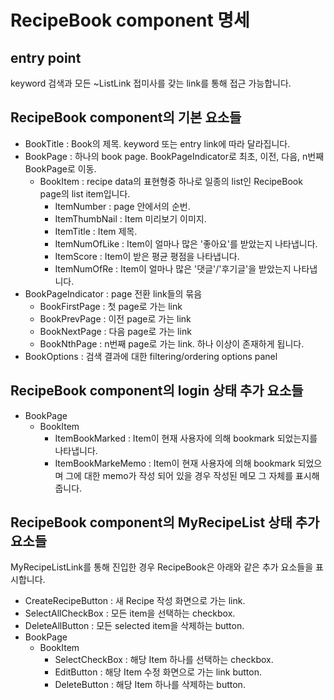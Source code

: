 # RecipeBook component 명세

## entry point

keyword 검색과 모든 ~ListLink 접미사를 갖는 link를 통해 접근 가능합니다.

## RecipeBook component의 기본 요소들

- BookTitle         : Book의 제목. keyword 또는 entry link에 따라 달라집니다.
- BookPage          : 하나의 book page. BookPageIndicator로 최초, 이전, 다음, n번째 BookPage로 이동.
  - BookItem  : recipe data의 표현형중 하나로 일종의 list인 RecipeBook page의 list item입니다.
    - ItemNumber    : page 안에서의 순번.
    - ItemThumbNail : Item 미리보기 이미지.
    - ItemTitle     : Item 제목.
    - ItemNumOfLike : Item이 얼마나 많은 '좋아요'를 받았는지 나타냅니다.
    - ItemScore     : Item이 받은 평균 평점을 나타냅니다.
    - ItemNumOfRe   : Item이 얼마나 많은 '댓글'/'후기글'을 받았는지 나타냅니다.
- BookPageIndicator : page 전환 link들의 묶음
  - BookFirstPage   : 첫 page로 가는 link
  - BookPrevPage    : 이전 page로 가는 link
  - BookNextPage    : 다음 page로 가는 link
  - BookNthPage     : n번째 page로 가는 link. 하나 이상이 존재하게 됩니다.
- BookOptions : 검색 결과에 대한 filtering/ordering options panel

## RecipeBook component의 login 상태 추가 요소들

- BookPage
  - BookItem
    - ItemBookMarked    : Item이 현재 사용자에 의해 bookmark 되었는지를 나타냅니다.
    - ItemBookMarkeMemo : Item이 현재 사용자에 의해 bookmark 되었으며 그에 대한 memo가 작성 되어 있을 경우 작성된 메모 그 자체를 표시해 줍니다.

## RecipeBook component의 MyRecipeList 상태 추가 요소들

MyRecipeListLink를 통해 진입한 경우 RecipeBook은 아래와 같은 추가 요소들을 표시합니다. 

- CreateRecipeButton    : 새 Recipe 작성 화면으로 가는 link.
- SelectAllCheckBox     : 모든 item을 선택하는 checkbox.
- DeleteAllButton       : 모든 selected item을 삭제하는 button.
- BookPage
  - BookItem
    - SelectCheckBox    : 해당 Item 하나를 선택하는 checkbox.
    - EditButton        : 해당 Item 수정 화면으로 가는 link button.
    - DeleteButton      : 해당 Item 하나를 삭제하는 button.